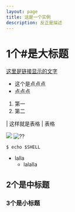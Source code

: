 ```yaml
---
layout: page
title: 这是一个实例
description: 反正是描述
---
```

# 1个#是大标题

[这里是链接显示的文字](www.baidu.com)

* 这个是点点点
* 点点点
1. 第一
2. 第二

| 这样就是表格 | 表格

![](http://img.kanzhun.com/enterprise/data/20161018/86a3559ec84ab0870de13a926e9c7977.jpg)
![??](http://img2.downza.cn/soft/bcgj-110/2016-06-23/97b5716eca844f34c4f1dd9767d5529d.png)


```
$ echo $SHELL
```

- lalla
  - lalalla

## 2个是中标题
### 3个是小标题
